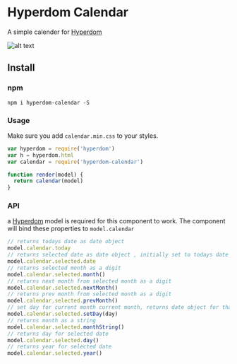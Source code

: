 # Hyperdom Calendar
A simple calender for [Hyperdom](https://github.com/featurist/hyperdom)

![alt text](https://cloud.githubusercontent.com/assets/6469970/25592200/cd4676f4-2eaf-11e7-913d-76cd0b3cb679.png)
## Install

### npm
    npm i hyperdom-calendar -S
### Usage
Make sure you add `calendar.min.css` to your styles.
```JavaScript
var hyperdom = require('hyperdom')
var h = hyperdom.html
var calendar = require('hyperdom-calendar')

function render(model) {
  return calendar(model)
}
```
### API
a [Hyperdom](https://github.com/featurist/hyperdom) model is required for this component to work. The component will bind these properties to `model.calendar`
```JavaScript
// returns todays date as date object
model.calendar.today
// returns selected date as date object , initially set to todays date
model.calendar.selected.date
// returns selected month as a digit
model.calendar.selected.month()
// returns next month from selected month as a digit
model.calendar.selected.nextMonth()
// returns prev month from selected month as a digit
model.calendar.selected.prevMonth()
// set day for current month current month, returns date object for that day
model.calendar.selected.setDay(day)
// returns month as a string
model.calendar.selected.monthString()
// returns day for selected date
model.calendar.selected.day()
// returns year for selected date
model.calendar.selected.year()
